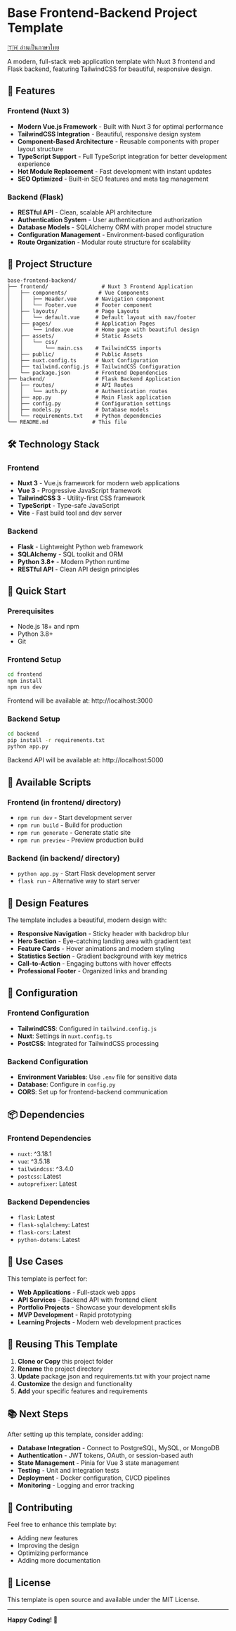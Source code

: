 # Base Frontend-Backend Project Template

[🇹🇭 อ่านเป็นภาษาไทย](README_TH.md)

A modern, full-stack web application template with Nuxt 3 frontend and Flask backend, featuring TailwindCSS for beautiful, responsive design.

## 🚀 Features

### Frontend (Nuxt 3)
- **Modern Vue.js Framework** - Built with Nuxt 3 for optimal performance
- **TailwindCSS Integration** - Beautiful, responsive design system
- **Component-Based Architecture** - Reusable components with proper layout structure
- **TypeScript Support** - Full TypeScript integration for better development experience
- **Hot Module Replacement** - Fast development with instant updates
- **SEO Optimized** - Built-in SEO features and meta tag management

### Backend (Flask)
- **RESTful API** - Clean, scalable API architecture
- **Authentication System** - User authentication and authorization
- **Database Models** - SQLAlchemy ORM with proper model structure
- **Configuration Management** - Environment-based configuration
- **Route Organization** - Modular route structure for scalability

## 📁 Project Structure

```
base-frontend-backend/
├── frontend/                 # Nuxt 3 Frontend Application
│   ├── components/          # Vue Components
│   │   ├── Header.vue      # Navigation component
│   │   └── Footer.vue      # Footer component
│   ├── layouts/            # Page Layouts
│   │   └── default.vue     # Default layout with nav/footer
│   ├── pages/              # Application Pages
│   │   └── index.vue       # Home page with beautiful design
│   ├── assets/             # Static Assets
│   │   └── css/
│   │       └── main.css    # TailwindCSS imports
│   ├── public/             # Public Assets
│   ├── nuxt.config.ts      # Nuxt Configuration
│   ├── tailwind.config.js  # TailwindCSS Configuration
│   └── package.json        # Frontend Dependencies
├── backend/                # Flask Backend Application
│   ├── routes/             # API Routes
│   │   └── auth.py         # Authentication routes
│   ├── app.py              # Main Flask application
│   ├── config.py           # Configuration settings
│   ├── models.py           # Database models
│   └── requirements.txt    # Python dependencies
└── README.md              # This file
```

## 🛠️ Technology Stack

### Frontend
- **Nuxt 3** - Vue.js framework for modern web applications
- **Vue 3** - Progressive JavaScript framework
- **TailwindCSS 3** - Utility-first CSS framework
- **TypeScript** - Type-safe JavaScript
- **Vite** - Fast build tool and dev server

### Backend
- **Flask** - Lightweight Python web framework
- **SQLAlchemy** - SQL toolkit and ORM
- **Python 3.8+** - Modern Python runtime
- **RESTful API** - Clean API design principles

## 🚀 Quick Start

### Prerequisites
- Node.js 18+ and npm
- Python 3.8+
- Git

### Frontend Setup
```bash
cd frontend
npm install
npm run dev
```
Frontend will be available at: http://localhost:3000

### Backend Setup
```bash
cd backend
pip install -r requirements.txt
python app.py
```
Backend API will be available at: http://localhost:5000

## 📝 Available Scripts

### Frontend (in frontend/ directory)
- `npm run dev` - Start development server
- `npm run build` - Build for production
- `npm run generate` - Generate static site
- `npm run preview` - Preview production build

### Backend (in backend/ directory)
- `python app.py` - Start Flask development server
- `flask run` - Alternative way to start server

## 🎨 Design Features

The template includes a beautiful, modern design with:

- **Responsive Navigation** - Sticky header with backdrop blur
- **Hero Section** - Eye-catching landing area with gradient text
- **Feature Cards** - Hover animations and modern styling
- **Statistics Section** - Gradient background with key metrics
- **Call-to-Action** - Engaging buttons with hover effects
- **Professional Footer** - Organized links and branding

## 🔧 Configuration

### Frontend Configuration
- **TailwindCSS**: Configured in `tailwind.config.js`
- **Nuxt**: Settings in `nuxt.config.ts`
- **PostCSS**: Integrated for TailwindCSS processing

### Backend Configuration
- **Environment Variables**: Use `.env` file for sensitive data
- **Database**: Configure in `config.py`
- **CORS**: Set up for frontend-backend communication

## 📦 Dependencies

### Frontend Dependencies
- `nuxt`: ^3.18.1
- `vue`: ^3.5.18
- `tailwindcss`: ^3.4.0
- `postcss`: Latest
- `autoprefixer`: Latest

### Backend Dependencies
- `flask`: Latest
- `flask-sqlalchemy`: Latest
- `flask-cors`: Latest
- `python-dotenv`: Latest

## 🎯 Use Cases

This template is perfect for:
- **Web Applications** - Full-stack web apps
- **API Services** - Backend API with frontend client
- **Portfolio Projects** - Showcase your development skills
- **MVP Development** - Rapid prototyping
- **Learning Projects** - Modern web development practices

## 🔄 Reusing This Template

1. **Clone or Copy** this project folder
2. **Rename** the project directory
3. **Update** package.json and requirements.txt with your project name
4. **Customize** the design and functionality
5. **Add** your specific features and requirements

## 📚 Next Steps

After setting up this template, consider adding:
- **Database Integration** - Connect to PostgreSQL, MySQL, or MongoDB
- **Authentication** - JWT tokens, OAuth, or session-based auth
- **State Management** - Pinia for Vue 3 state management
- **Testing** - Unit and integration tests
- **Deployment** - Docker configuration, CI/CD pipelines
- **Monitoring** - Logging and error tracking

## 🤝 Contributing

Feel free to enhance this template by:
- Adding new features
- Improving the design
- Optimizing performance
- Adding more documentation

## 📄 License

This template is open source and available under the MIT License.

---

**Happy Coding! 🚀**
